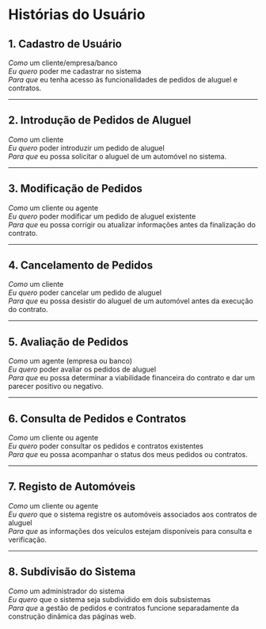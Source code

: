 # Histórias do Usuário

## 1. Cadastro de Usuário
*Como* um cliente/empresa/banco  
*Eu quero* poder me cadastrar no sistema  
*Para que* eu tenha acesso às funcionalidades de pedidos de aluguel e contratos.  


---

## 2. Introdução de Pedidos de Aluguel
*Como* um cliente  
*Eu quero* poder introduzir um pedido de aluguel  
*Para que* eu possa solicitar o aluguel de um automóvel no sistema.  


---

## 3. Modificação de Pedidos
*Como* um cliente ou agente  
*Eu quero* poder modificar um pedido de aluguel existente  
*Para que* eu possa corrigir ou atualizar informações antes da finalização do contrato.  


---

## 4. Cancelamento de Pedidos
*Como* um cliente  
*Eu quero* poder cancelar um pedido de aluguel  
*Para que* eu possa desistir do aluguel de um automóvel antes da execução do contrato.  


---

## 5. Avaliação de Pedidos
*Como* um agente (empresa ou banco)  
*Eu quero* poder avaliar os pedidos de aluguel  
*Para que* eu possa determinar a viabilidade financeira do contrato e dar um parecer positivo ou negativo.  


---

## 6. Consulta de Pedidos e Contratos
*Como* um cliente ou agente  
*Eu quero* poder consultar os pedidos e contratos existentes  
*Para que* eu possa acompanhar o status dos meus pedidos ou contratos.  


---

## 7. Registo de Automóveis
*Como* um cliente ou agente  
*Eu quero* que o sistema registre os automóveis associados aos contratos de aluguel  
*Para que* as informações dos veículos estejam disponíveis para consulta e verificação.  


---

## 8. Subdivisão do Sistema
*Como* um administrador do sistema  
*Eu quero* que o sistema seja subdividido em dois subsistemas  
*Para que* a gestão de pedidos e contratos funcione separadamente da construção dinâmica das páginas web.  

